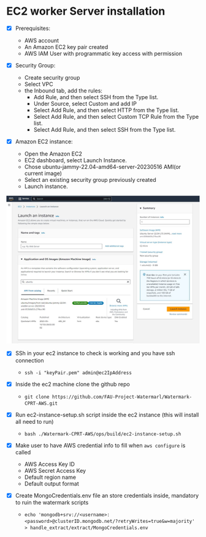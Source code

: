 # EC2 worker Server installation

- [x] Prerequisites:
   * AWS account
   * An Amazon EC2 key pair created
   * AWS IAM User with programmatic key access with permission


 
- [x] Security Group:
  * Create security group
  * Select VPC
  * the Inbound tab, add the rules: 
    - Add Rule, and then select SSH from the Type list.
    - Under Source, select Custom and add IP 
    - Select Add Rule, and then select HTTP from the Type list.
    - Select Add Rule, and then select Custom TCP Rule from the Type list.
    - Select Add Rule, and then select SSH from the Type list.
  

- [x] Amazon EC2 instance:
   * Open the Amazon EC2
   * EC2 dashboard, select Launch Instance.
   * Chose ubuntu-jammy-22.04-amd64-server-20230516 AMI(or current image)
   * Select an existing security group previously created
   * Launch instance.  

![ec2 create instance](../img/ec2.JPG)

- [X] SSh in your ec2 instance to check is working and you have ssh connection
   - `ssh -i "keyPair.pem" admin@ec2IpAddress`
- [X] Inside the ec2 machine clone the github repo
   - `git clone https://github.com/FAU-Project-Watermarl/Watermark-CPRT-AWS.git`
- [X] Run ec2-instance-setup.sh script inside the ec2 instance (this will install all need to run)
   - `bash ./Watermark-CPRT-AWS/ops/build/ec2-instance-setup.sh`
- [X] Make user to have AWS credential info to fill when `aws configure` is called
   - AWS Access Key ID
   - AWS Secret Access Key
   - Default region name
   - Default output format
   
- [X] Create MongoCredentials.env file an store credentials inside, mandatory to ruin the watermark scripts
   - `echo 'mongodb+srv://<username>:<password>@clusterID.mongodb.net/?retryWrites=true&w=majority' > handle_extract/extract/MongoCredentials.env`
